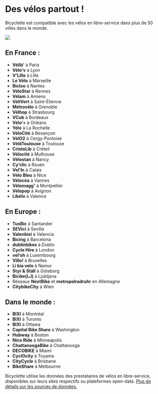 # Des vélos partout&nbsp;!

Bicyclette est compatible avec les vélos en libre-service dans plus de 50 villes dans le monde.

![](images/screenshots/Europe@2x.png)

## En France :

* **Vélib’** à Paris
* **Vélo’v** à Lyon
* **V’Lille** à Lille
* **Le Vélo** à Marseille
* **Bicloo** à Nantes
* **VéloStar** à Rennes
* **Vélam** à Amiens
* **VéliVert** à Saint-Étienne
* **Métrovélo** à Grenoble
* **Vélhop** à Strasbourg
* **VCub** à Bordeaux
* **Vélo’+** à Orléans
* **Yélo** à La Rochelle
* **VéloCité** à Besançon
* **VélO2** à Cergy-Pontoise
* **VélôToulouse** à Toulouse
* **CristoLib** à Créteil
* **Vélocité** à Mulhouse
* **Vélostan** à Nancy
* **Cy’clic** à Rouen
* **Vel’In** à Calais
* **Vélo Bleu** à Nice
* **Vélocéa** à Vannes
* **Vélomagg'** à Montpellier
* **Vélopop** à Avignon
* **Libélo** à Valence

## En Europe :

* **TusBic** à Santander
* **SEVici** à Sevilla
* **Valenbisi** à Valencia
* **Bicing** à Barcelona
* **dublinbikes** à Dublin
* **Cycle Hire** à London
* **vel’oh** à Luxembourg
* **Villo!** à Bruxelles
* **Li bia velo** à Namur
* **Styr & Ställ** à Göteborg
* **Bicike(LJ)** à Ljubljana
* Réseaux **NextBike** et **metropolradruhr** en Allemagne
* **CitybikeCity** à Wien

## Dans le monde :

* **BIXI** à Montréal
* **BIXI** à Toronto
* **BIXI** à Ottawa
* **Capital Bike Share** à Washington
* **Hubway** à Boston
* **Nice Ride** à Minneapolis
* **ChattanoogaBike** à Chattanooga
* **DECOBIKE** à Miami
* **CyclOcity** à Toyama
* **CityCycle** à Brisbane
* **BikeShare** à Melbourne

Bicyclette utilise les données des prestataires de vélos en libre-service, disponibles sur leurs sites respectifs ou plateformes open-data. [Plus de détails sur les sources de données.](data.html)
